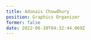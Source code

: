 ```yaml
---
title: Adonais Chowdhury
position: Graphics Organizer
former: false
date: 2022-06-30T04:32:44.069Z
---
```

